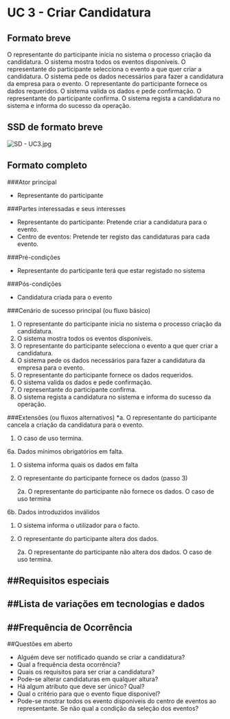 # UC 3 - Criar Candidatura

##	Formato breve
O representante do participante inicia no sistema o processo criação da candidatura.
O sistema mostra todos os eventos disponíveis.
O representante do participante selecciona o evento a que quer criar a candidatura.
O sistema pede os dados necessários para fazer a candidatura da empresa para o evento.
O representante do participante fornece os dados requeridos.
O sistema valida os dados e pede confirmação.
O representante do participante confirma.
O sistema regista a candidatura no sistema e informa do sucesso da operação.

##	SSD de formato breve

![SD - UC3.jpg](https://bitbucket.org/repo/goXzaB/images/3110758728-SD%20-%20UC3.jpg)
 
##	Formato completo
###Ator principal
* Representante do participante


###Partes interessadas e seus interesses
* Representante do participante: Pretende criar a candidatura para o evento.
* Centro de eventos: Pretende ter registo das candidaturas para cada evento.

###Pré-condições
* Representante do participante terá que estar registado no sistema


###Pós-condições
* Candidatura criada para o evento


###Cenário de sucesso principal (ou fluxo básico)
1. O representante do participante inicia no sistema o processo criação da candidatura.
2. O sistema mostra todos os eventos disponíveis.
3. O representante do participante selecciona o evento a que quer criar a candidatura.
4. O sistema pede os dados necessários para fazer a candidatura da empresa para o evento.
5. O representante do participante fornece os dados requeridos.
6. O sistema valida os dados e pede confirmação.
7. O representante do participante confirma.
8. O sistema regista a candidatura no sistema e informa do sucesso da operação.


###Extensões (ou fluxos alternativos)
*a. O representante do participante cancela a criação da candidatura para o evento.

1. O caso de uso termina.

6a. Dados mínimos obrigatórios em falta.

1. O sistema informa quais os dados em falta

2. O representante do participante fornece os dados (passo 3)

	2a. O representante do participante não fornece os dados. O caso de uso termina

6b. Dados introduzidos inválidos	

1. O sistema informa o utilizador para o facto.

2. O representante do participante altera dos dados.

	2a. O representante do participante não altera dos dados. O caso de uso termina.

##Requisitos especiais
-

##Lista de variações em tecnologias e dados
-

##Frequência de Ocorrência
-

##Questões em aberto
* Alguém deve ser notificado quando se criar a candidatura? 
* Qual a frequência desta ocorrência?
* Quais os requisitos para ser criar a candidatura?
* Pode-se alterar candidaturas em qualquer altura?
* Há algum atributo que deve ser único? Qual?
* Qual o critério para que o evento fique disponivel?
* Pode-se mostrar todos os evento disponiveis do centro de eventos ao representante. Se não qual a condição da seleção dos eventos?